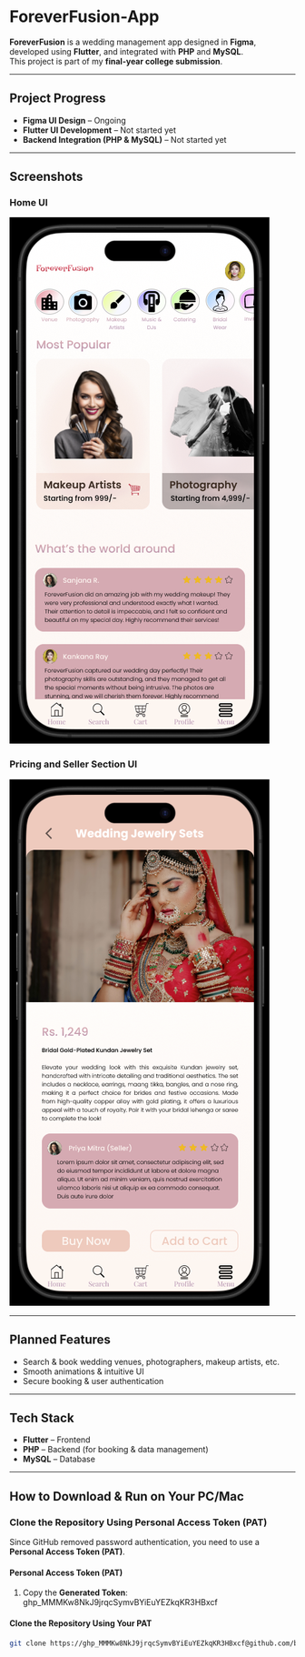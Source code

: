# ForeverFusion-App

**ForeverFusion** is a wedding management app designed in **Figma**, developed using **Flutter**, and integrated with **PHP** and **MySQL**.  
This project is part of my **final-year college submission**.

---

## Project Progress
- **Figma UI Design** – Ongoing  
- **Flutter UI Development** – Not started yet  
- **Backend Integration (PHP & MySQL)** – Not started yet  

---

## Screenshots
### Home UI
![Home UI](assets/screenshots/home_ui.png)
### Pricing and Seller Section UI
![Pricing and Seller Section UI](assets/screenshots/pricing_and_seller_section.png)

---

## Planned Features
- Search & book wedding venues, photographers, makeup artists, etc.  
- Smooth animations & intuitive UI  
- Secure booking & user authentication  

---

## Tech Stack
- **Flutter** – Frontend  
- **PHP** – Backend (for booking & data management)  
- **MySQL** – Database  

---

## How to Download & Run on Your PC/Mac

### **Clone the Repository Using Personal Access Token (PAT)**  
Since GitHub removed password authentication, you need to use a **Personal Access Token (PAT)**.

#### **Personal Access Token (PAT)**
1. Copy the **Generated Token**:   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


#### **Clone the Repository Using Your PAT**

```bash
git clone https://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@github.com/baniksayan/foreverFusion-app.git
